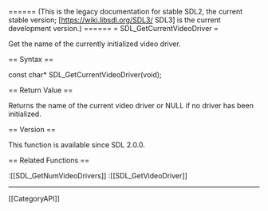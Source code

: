 ====== (This is the legacy documentation for stable SDL2, the current stable version; [https://wiki.libsdl.org/SDL3/ SDL3] is the current development version.) ======
= SDL_GetCurrentVideoDriver =

Get the name of the currently initialized video driver.

== Syntax ==

<syntaxhighlight lang='c'>
const char* SDL_GetCurrentVideoDriver(void);
</syntaxhighlight>

== Return Value ==

Returns the name of the current video driver or NULL if no driver has been
initialized.

== Version ==

This function is available since SDL 2.0.0.

== Related Functions ==

:[[SDL_GetNumVideoDrivers]]
:[[SDL_GetVideoDriver]]

----
[[CategoryAPI]]


